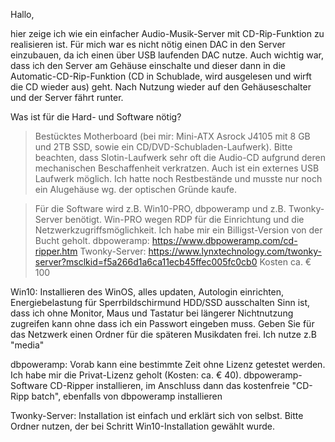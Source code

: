 Hallo,

hier zeige ich wie ein einfacher Audio-Musik-Server mit CD-Rip-Funktion zu realisieren ist. Für mich war es nicht nötig einen DAC in den
Server einzubauen, da ich einen über USB laufenden DAC nutze. Auch wichtig war, dass ich den Server am Gehäuse einschalte und dieser dann
in die Automatic-CD-Rip-Funktion (CD in Schublade, wird ausgelesen und wirft die CD wieder aus) geht. Nach Nutzung wieder auf den Gehäuseschalter
und der Server fährt runter.

Was ist für die Hard- und Software nötig?

>Bestücktes Motherboard (bei mir: Mini-ATX Asrock J4105 mit 8 GB und 2TB SSD, sowie ein CD/DVD-Schubladen-Laufwerk). 
 Bitte beachten, dass Slotin-Laufwerk sehr oft die Audio-CD aufgrund deren mechanischen Beschaffenheit verkratzen. 
 Auch ist ein externes USB Laufwerk möglich. Ich hatte noch Restbestände und musste nur noch ein Alugehäuse wg. der optischen
 Gründe kaufe.

>Für die Software wird z.B. Win10-PRO, dbpoweramp und z.B. Twonky-Server benötigt. Win-PRO wegen RDP für die Einrichtung
 und die Netzwerkzugriffsmöglichkeit. Ich habe mir ein Billigst-Version von der Bucht geholt. 
 dbpoweramp: 	https://www.dbpoweramp.com/cd-ripper.htm
 Twonky-Server: 	https://www.lynxtechnology.com/twonky-server?msclkid=f5a266d1a6ca11ecb45ffec005fc0cb0
 Kosten ca. € 100

 Win10: Installieren des WinOS, alles updaten, Autologin einrichten, Energiebelastung für Sperrbildschirmund HDD/SSD ausschalten
        Sinn ist, dass ich ohne Monitor, Maus und Tastatur bei längerer Nichtnutzung zugreifen kann ohne dass ich ein Passwort
        eingeben muss. Geben Sie für das Netzwerk einen Ordner für die späteren Musikdaten frei. Ich nutze z.B "media"

dbpoweramp: Vorab kann eine bestimmte Zeit ohne Lizenz getestet werden. Ich habe mir die Privat-Lizenz geholt (Kosten: ca. € 40). 
		dbpoweramp-Software CD-Ripper installieren, im Anschluss dann das kostenfreie "CD-Ripp batch", ebenfalls von dbpoweramp
		installieren

Twonky-Server: Installation ist einfach und erklärt sich von selbst. Bitte Ordner nutzen, der bei Schritt Win10-Installation 
		   gewählt wurde.   